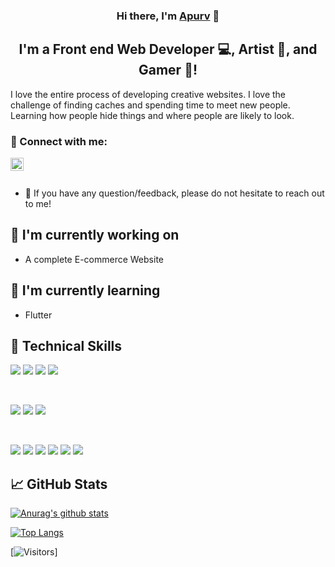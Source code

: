 

<h3 align="center">
Hi there, I'm <a href="https://www.yushi.dev/" target="_blank" rel="noreferrer">Apurv</a> 👋
</h3>

<h2 align="center">
I'm a Front end Web Developer 💻, Artist 📸, and Gamer 🎨!
</h2> 

I love the entire process of developing creative websites. I love the challenge of finding caches and spending time to meet new people. Learning how people hide things and where people are likely to look.

### 🤝 Connect with me:


<a align="start" style="margin-left:20px" href="https://instagram.com/apurvagen"><img align="left" src="https://raw.githubusercontent.com/yushi1007/yushi1007/main/images/instagram.svg" alt="Yu Shi | Instagram" width="21px"/></a>

</br>
</br>

- 💬 If you have any question/feedback, please do not hesitate to reach out to me!

## 🔭 I'm currently working on

- A complete E-commerce Website

## 🌱 I'm currently learning

- Flutter

## 💼 Technical Skills

![](https://img.shields.io/badge/Code-React-informational?style=flat&logo=react&color=61DAFB)
![](https://img.shields.io/badge/Code-Redux-informational?style=flat&logo=Redux&color=764ABC)
![](https://img.shields.io/badge/Code-JavaScript-informational?style=flat&logo=JavaScript&color=F7DF1E)
![](https://img.shields.io/badge/Code-HTML5-informational?style=flat&logo=HTML5&color=E34F26)


</br>

![](https://img.shields.io/badge/Style-Bootstrap-informational?style=flat&logo=Bootstrap&color=7952B3)
![](https://img.shields.io/badge/Style-CSS3-informational?style=flat&logo=CSS3&color=1572B6)
![](https://img.shields.io/badge/Style-styled--components-informational?style=flat&logo=styled-components&color=DB7093)


</br>

![](https://img.shields.io/badge/Tools-Figma-informational?style=flat&logo=Figma&color=F24E1E)
![](https://img.shields.io/badge/Tools-NPM-informational?style=flat&logo=NPM&color=CB3837)
![](https://img.shields.io/badge/Tools-Heroku-informational?style=flat&logo=Heroku&color=430098)
![](https://img.shields.io/badge/Tools-Netlify-informational?style=flat&logo=netlify&color=00C7B7)
![](https://img.shields.io/badge/Tools-Git-informational?style=flat&logo=Git&color=F05032)
![](https://img.shields.io/badge/Tools-GitHub-informational?style=flat&logo=GitHub&color=181717)



## 📈 GitHub Stats 

[![Anurag's github stats](https://github-readme-stats.vercel.app/api?username=Apurvborhade)](https://github.com/Apurvborhade)

[![Top Langs](https://github-readme-stats.vercel.app/api/top-langs/?username=Apurvborhade&layout=compact)](https://github.com/Apurvborhade)

[![Visitors](https://visitor-badge.glitch.me/badge?page_id=Apurvborhade.Apurvborhade)]

